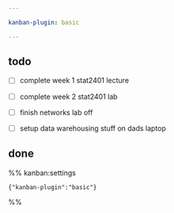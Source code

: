 ```yaml
---

kanban-plugin: basic

---
```


## todo

- [ ] complete week 1 stat2401 lecture
- [ ] complete week 2 stat2401 lab
- [ ] finish networks lab off
- [ ] setup data warehousing stuff on dads laptop


## done





%% kanban:settings
```
{"kanban-plugin":"basic"}
```
%%
